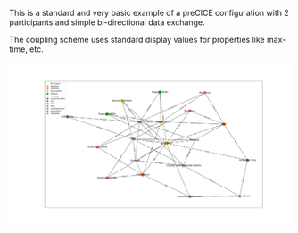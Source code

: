 This is a standard and very basic example of a preCICE configuration with 2 participants and simple bi-directional data exchange.

The coupling scheme uses standard display values for properties like max-time, etc.

![](config_graph.png)